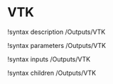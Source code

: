 <!-- MOOSE Documentation Stub: Remove this when content is added. -->

# VTK
!syntax description /Outputs/VTK

!syntax parameters /Outputs/VTK

!syntax inputs /Outputs/VTK

!syntax children /Outputs/VTK

